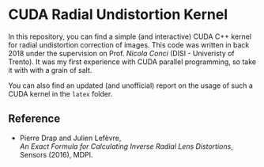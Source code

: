 # CUDA Radial Undistortion Kernel

In this repository, you can find a simple (and interactive) CUDA C++ kernel for
radial undistortion correction of images. This code was written in back 2018 
under the supervision on Prof. *Nicola Conci* (DISI - Univeristy of Trento). It
was my first experience with CUDA parallel programming, so take it with with a
grain of salt.

You can also find an updated (and unofficial) report on the usage of such a CUDA
kernel in the `latex` folder.

## Reference

- Pierre Drap and Julien Lefèvre, \
  *An Exact Formula for Calculating Inverse Radial Lens Distortions*, \
  Sensors (2016), MDPI.

